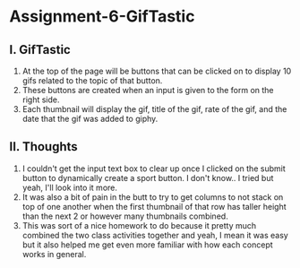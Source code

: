 # Assignment-6-GifTastic

I. GifTastic
------------
1. At the top of the page will be buttons that can be clicked on to display 10 gifs related to the topic of that button.
2. These buttons are created when an input is given to the form on the right side.
3. Each thumbnail will display the gif, title of the gif, rate of the gif, and the date that the gif was added to giphy.

II. Thoughts
------------
1. I couldn't get the input text box to clear up once I clicked on the submit button to dynamically create a sport button. I don't know.. I tried but yeah, I'll look into it more.
2. It was also a bit of pain in the butt to try to get columns to not stack on top of one another when the first thumbnail of that row has taller height than the next 2 or however many thumbnails combined.
3. This was sort of a nice homework to do because it pretty much combined the two class activities together and yeah, I mean it was easy but it also helped me get even more familiar with how each concept works in general.